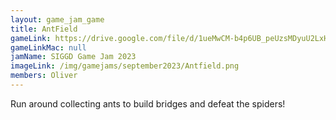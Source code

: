 ```yaml
---
layout: game_jam_game
title: AntField
gameLink: https://drive.google.com/file/d/1ueMwCM-b4p6UB_peUzsMDyuU2LxH6LYY/view?usp=drive_link
gameLinkMac: null
jamName: SIGGD Game Jam 2023
imageLink: /img/gamejams/september2023/Antfield.png
members: Oliver
---
```

<!--Put description here:-->
Run around collecting ants to build bridges and defeat the spiders!